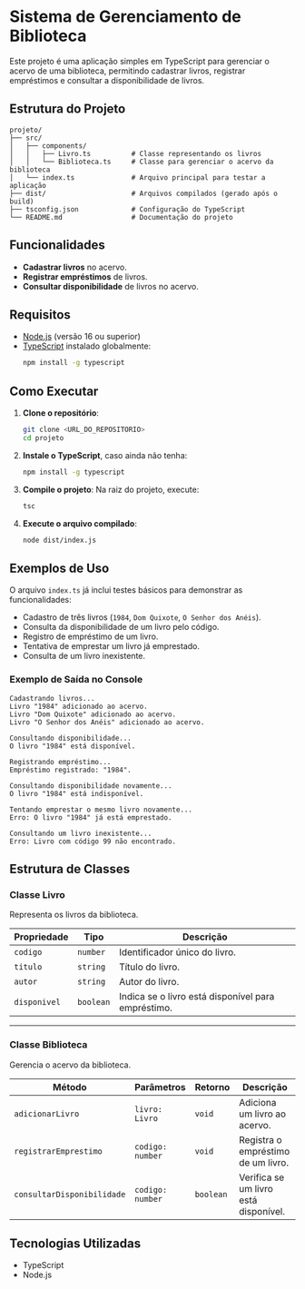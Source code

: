 # Sistema de Gerenciamento de Biblioteca

Este projeto é uma aplicação simples em TypeScript para gerenciar o acervo de uma biblioteca, permitindo cadastrar livros, registrar empréstimos e consultar a disponibilidade de livros.

## Estrutura do Projeto

```
projeto/
├── src/
│   ├── components/
│   │   ├── Livro.ts          # Classe representando os livros
│   │   └── Biblioteca.ts     # Classe para gerenciar o acervo da biblioteca
│   └── index.ts              # Arquivo principal para testar a aplicação
├── dist/                     # Arquivos compilados (gerado após o build)
├── tsconfig.json             # Configuração do TypeScript
└── README.md                 # Documentação do projeto
```

## Funcionalidades

- **Cadastrar livros** no acervo.
- **Registrar empréstimos** de livros.
- **Consultar disponibilidade** de livros no acervo.

## Requisitos

- [Node.js](https://nodejs.org/) (versão 16 ou superior)
- [TypeScript](https://www.typescriptlang.org/) instalado globalmente:
  ```bash
  npm install -g typescript
  ```

## Como Executar

1. **Clone o repositório**:

   ```bash
   git clone <URL_DO_REPOSITORIO>
   cd projeto
   ```

2. **Instale o TypeScript**, caso ainda não tenha:

   ```bash
   npm install -g typescript
   ```

3. **Compile o projeto**:
   Na raiz do projeto, execute:

   ```bash
   tsc
   ```

4. **Execute o arquivo compilado**:
   ```bash
   node dist/index.js
   ```

## Exemplos de Uso

O arquivo `index.ts` já inclui testes básicos para demonstrar as funcionalidades:

- Cadastro de três livros (`1984`, `Dom Quixote`, `O Senhor dos Anéis`).
- Consulta da disponibilidade de um livro pelo código.
- Registro de empréstimo de um livro.
- Tentativa de emprestar um livro já emprestado.
- Consulta de um livro inexistente.

### Exemplo de Saída no Console

```
Cadastrando livros...
Livro "1984" adicionado ao acervo.
Livro "Dom Quixote" adicionado ao acervo.
Livro "O Senhor dos Anéis" adicionado ao acervo.

Consultando disponibilidade...
O livro "1984" está disponível.

Registrando empréstimo...
Empréstimo registrado: "1984".

Consultando disponibilidade novamente...
O livro "1984" está indisponível.

Tentando emprestar o mesmo livro novamente...
Erro: O livro "1984" já está emprestado.

Consultando um livro inexistente...
Erro: Livro com código 99 não encontrado.
```

## Estrutura de Classes

### **Classe Livro**

Representa os livros da biblioteca.

| Propriedade  | Tipo      | Descrição                                          |
| ------------ | --------- | -------------------------------------------------- |
| `codigo`     | `number`  | Identificador único do livro.                      |
| `titulo`     | `string`  | Título do livro.                                   |
| `autor`      | `string`  | Autor do livro.                                    |
| `disponivel` | `boolean` | Indica se o livro está disponível para empréstimo. |

---

### **Classe Biblioteca**

Gerencia o acervo da biblioteca.

| Método                     | Parâmetros       | Retorno   | Descrição                             |
| -------------------------- | ---------------- | --------- | ------------------------------------- |
| `adicionarLivro`           | `livro: Livro`   | `void`    | Adiciona um livro ao acervo.          |
| `registrarEmprestimo`      | `codigo: number` | `void`    | Registra o empréstimo de um livro.    |
| `consultarDisponibilidade` | `codigo: number` | `boolean` | Verifica se um livro está disponível. |

## Tecnologias Utilizadas

- TypeScript
- Node.js

